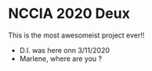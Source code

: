 # NCCIA 2020 Deux
This is the most awesomeist project ever!!

- D.I. was here onn 3/11/2020
- Marlene, where are you ?
